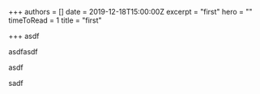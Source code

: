 +++
authors = []
date = 2019-12-18T15:00:00Z
excerpt = "first"
hero = ""
timeToRead = 1
title = "first"

+++
asdf

asdfasdf

asdf

sadf